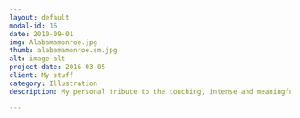 ```yaml
---
layout: default
modal-id: 16
date: 2010-09-01
img: Alabamamonroe.jpg
thumb: alabamamonroe.sm.jpg
alt: image-alt
project-date: 2016-03-05
client: My stuff
category: Illustration
description: My personal tribute to the touching, intense and meaningful movie "Alabama Monroe". Watercolour and ink on paper.

---
```

